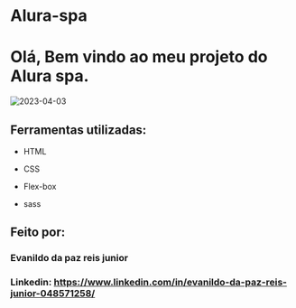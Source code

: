 # Alura-spa

# Olá, Bem vindo ao meu projeto do Alura spa.

![2023-04-03](https://user-images.githubusercontent.com/118671288/229649511-1a46888b-3e37-4f7a-9d41-9cfa1336d588.png)

## Ferramentas utilizadas:

* HTML

* CSS

* Flex-box

* sass

## Feito por:

### Evanildo da paz reis junior

### Linkedin: https://www.linkedin.com/in/evanildo-da-paz-reis-junior-048571258/

```
